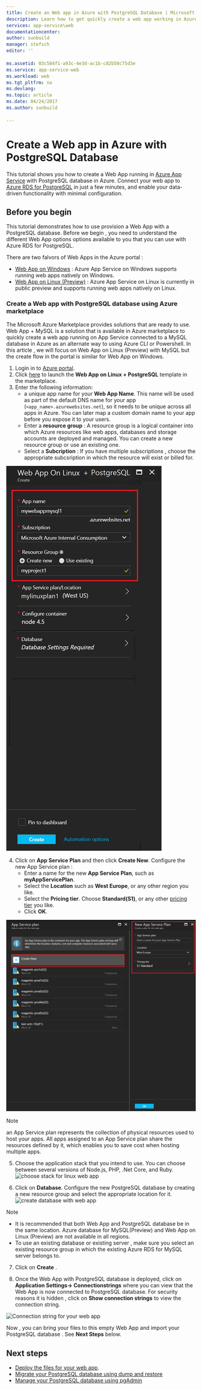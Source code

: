 ```yaml
---
title: Create an Web app in Azure with PostgreSQL Database | Microsoft Docs 
description: Learn how to get quickly create a web app working in Azure, with connection to a PostgreSQL database using Azure marketplace.
services: app-service\web
documentationcenter:
author: sunbuild
manager: stefsch
editor: ''

ms.assetid: 03c584f1-a93c-4e3d-ac1b-c82b50c75d3e
ms.service: app-service-web
ms.workload: web
ms.tgt_pltfrm: na
ms.devlang: 
ms.topic: article
ms.date: 04/24/2017
ms.author: sunbuild

---
```

# Create a Web app in Azure with PostgreSQL Database

This tutorial shows you how to create a Web App running in [Azure App Service](../app-service/app-service-value-prop-what-is.md) with PostgreSQL database in Azure. Connect your web app to [Azure RDS for PostgreSQL](https://azure.microsoft.com/en-us/services/postgres) in just a few minutes, and enable your data-driven functionality with minimal configuration. 

## Before you begin

This tutorial demonstrates how to use provision a Web App with a PostgreSQL database.  Before we begin , you need to understand the different Web App options options available to you that you can use with Azure RDS for PostgreSQL.

There are two falvors of Web Apps in the Azure portal : 
- [Web App on Windows](https://azure.microsoft.com/en-us/services/app-service/web/) : Azure App Service on Windows supports running web apps natively on Windows.
- [Web App on Linux (Preview)](/app-service-linux-intro) : Azure App Service on Linux is currently in public preview and supports running web apps natively on Linux. 

### Create a Web app with PostgreSQL database using Azure marketplace 

The Microsoft Azure Marketplace provides solutions that are ready to use. Web App + MySQL is a solution that is available in Azure marketplace to quickly create a web app running on App Service connected to a MySQL database in Azure as an alternate way to using Azure CLI or Powershell. In this article , we will focus on Web App on Linux (Preview) with MySQL but the create flow in the portal is similar for Web App on Windows. 

1. Login in to [Azure portal](https://porta.azure.com).
2. Click [here](https://portal.azure.com/#create/Microsoft.AppSvcLinuxPGDatabase) to launch the **Web App on Linux + PostgreSQL** template in the marketplace. 
3. Enter  the following information:
    - a unique app name for your **Web App Name**. This name will be used as part of the default DNS name for your app (`<app_name>.azurewebsites.net`), so it needs to be unique across all apps in Azure. You can later map a custom domain name to your app before you expose it to your users.
    - Enter a **resource group** : A resource group is a logical container into which Azure resources like web apps, databases and storage accounts are deployed and managed. You can create a new resource group or use an existing one. 
    - Select a **Subcription** : If you have multiple subscriptions , choose the appropriate subcsription in which the resource will exist or billed for.
    
![create webapp ](./media/app-service-web-howto-pgsqldatabase/linuxpgsqlcreate.PNG)

4.  Click on **App Service Plan** and then click **Create New**. Configure the new App Service plan : 
    - Enter a name for the new **App Service Plan**, such as **myAppServicePlan**. 
    - Select the **Location** such as **West Europe**, or any other region you like.
    - Select the **Pricing tier**.  Choose **Standard(S1)**, or any other [pricing tier](https://azure.microsoft.com/pricing/details/app-service/) you like.
    - Click **OK**.

![create app service plan](./media/app-service-web-howto-pgsqldatabase/linuxappserviceplan.PNG)

> [!NOTE]
> an App Service plan represents the collection of physical resources used to host your apps. All apps assigned to an App Service plan share the resources defined by it, which enables you to save cost when hosting multiple apps. 
>

5. Choose the application stack that you intend to use. You can choose between several versions of Node.js, PHP, .Net Core, and Ruby.
 ![choose stack for linux web app ](./media/app-service-web-howto-pgsqldatabase/choosestack.png)
 
6. Click on **Database**. Configure the new PostgreSQL database by creating a new resource group and select the appropriate location for it. 
 ![create database with web app](./media/app-service-web-howto-pgsqldatabase/pgdatabasecreate.png)
> [!NOTE]
>- It is recommended that both Web App and PostgreSQL database be in the same location. Azure database for MySQL(Preview) and Web App on Linux (Preview) are not available in all regions. 
>- To use an existing database or existing server , make sure you select an existing resource group in which the existing Azure RDS for MySQL server belongs to.

7. Click on **Create** . 

10. Once the Web App with PostgreSQL database is deployed, click on **Application Settings-> Connectionstrings** where you can view that the Web App is now connected to PostgreSQL database. For security reasons it is hidden , click on **Show connection strings** to view the connection string. 

 ![Connection string for your web app](./media/app-service-web-howto-pgsqldatabase/connectionstringpg.png)

Now , you can bring your files to this empty Web App and import your PostgreSQL database .  See **Next Steps** below. 

## Next steps

- [Deploy the files for your web app](./web-sites-deploy.md).
- [Migrate your PostgreSQL database using dump and restore](../postgresql/howto-migrate-using-dump-and-restore.md)
- [Manage your PostgreSQL database using pgAdmin](../postgresql/quickstart-connect-query-using-pgadmin.md)
